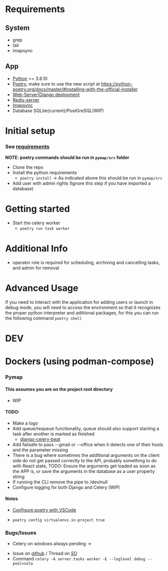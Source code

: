 # Requirements

## System
* grep
* tail
* imapsync

## App
* [Python](https://www.python.org/) >= 3.8.10
* [Poetry](https://python-poetry.org/), make sure to use the new script at https://python-poetry.org/docs/master/#installing-with-the-official-installer
* [Web-Server|Django deployment](https://docs.djangoproject.com/en/5.0/howto/deployment/)
* [Redis-server](https://redis.com/)
* [Imapsync](https://github.com/imapsync/imapsync)
* Database SQLite(current)/PostGreSQL(WIP)

# Initial setup
### See [requirements](#requirements)
**NOTE: poetry commands should be run in `pymap/src` folder**

- Clone the repo
- Install the python requirements
  * `poetry install` -> As indicated above this should be run in `pymap/src`
- Add user with admin rights (Ignore this step if you have imported a database)

# Getting started

* Start the celery worker
  - `poetry run task worker`


# Additional Info

* operator role is required for scheduling, archiving and cancelling tasks, and admin for  removal



# Advanced Usage

If you need to interact with the application for adding users or launch in debug mode, you will need to access the environment so that it recognizes the proper python interpreter and adittional packages, for this you can run the following command `poetry shell`


# DEV

# Dockers (using podman-compose)
### Pymap
#### This assumes you are on the project root directory

* WIP

#### TODO:
* Make a logo
* Add queue/requeue functionality, queue should also support starting a task after another is marked as finished
  * [django-celery-beat](https://github.com/celery/django-celery-beat)
* Add failsafe to pass --gmail or --office when it detects one of their hosts and the parameter missing
* There is a bug where sometimes the additional arguments on the client side do not get passed correctly to the API,
  probably something to do with React state, TODO: Ensure the arguments get loaded as soon as the APP is, or save the arguments
  in the database as a user property string 
* If running the CLI remove the pipe to /dev/null
* Configure logging for both Django and Celery (WIP)

#### Notes

* [Configure poetry with VSCode](https://stackoverflow.com/a/64434542) 
 - `poetry config virtualenvs.in-project true`

### Bugs/Issues

- Celery on windows always pending ->
 * Issue on [github](https://github.com/celery/celery/issues/2146) / Thread on [SO](https://stackoverflow.com/a/27358974)
 * Command `celery -A server.tasks worker -E --loglevel debug --pool=solo`
